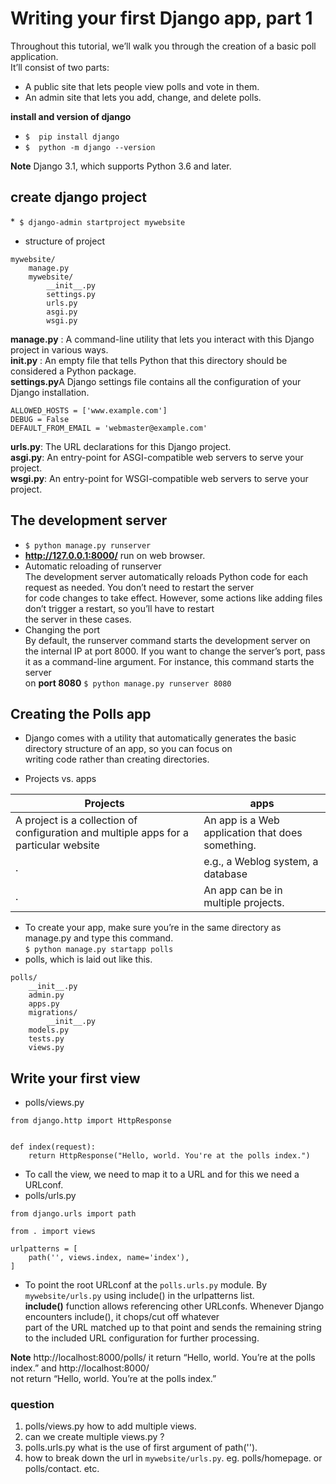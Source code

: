 # Writing your first Django app, part 1   

Throughout this tutorial, we’ll walk you through the creation of a basic poll application.   
It’ll consist of two parts:   
    
* A public site that lets people view polls and vote in them.   
* An admin site that lets you add, change, and delete polls.      

**install and version of django**   
* `$  pip install django`   
* `$  python -m django --version`       
   
**Note**  Django 3.1, which supports Python 3.6 and later.   

## create django project   
    
*` $ django-admin startproject mywebsite`   
* structure of project   
``` 
mywebsite/
    manage.py
    mywebsite/
        __init__.py
        settings.py
        urls.py
        asgi.py
        wsgi.py
``` 
**manage.py** : A command-line utility that lets you interact with this Django project in various ways.      
**__init__.py** : An empty file that tells Python that this directory should be considered a Python package.     
**settings.py**A Django settings file contains all the configuration of your Django installation.      
``` Example     
ALLOWED_HOSTS = ['www.example.com']
DEBUG = False
DEFAULT_FROM_EMAIL = 'webmaster@example.com'
```
**urls.py**: The URL declarations for this Django project.      
**asgi.py**: An entry-point for ASGI-compatible web servers to serve your project.      
**wsgi.py**: An entry-point for WSGI-compatible web servers to serve your project.     

## The development server   

* `$ python manage.py runserver`    
* **http://127.0.0.1:8000/** run on web browser.   
* Automatic reloading of runserver  
The development server automatically reloads Python code for each request as needed. You don’t need to restart the server   
for code changes to take effect. However, some actions like adding files don’t trigger a restart, so you’ll have to restart   
the server in these cases.    
* Changing the port    
By default, the runserver command starts the development server on the internal IP at port 8000.
If you want to change the server’s port, pass it as a command-line argument. For instance, this command starts the server  
on **port 8080** `$ python manage.py runserver 8080`    

## Creating the Polls app   
      
* Django comes with a utility that automatically generates the basic directory structure of an app, so you can focus on    
writing code rather than creating directories.         
  
*  Projects vs. apps   

Projects | apps  
--- |---
 A project is a collection of configuration and multiple apps for a particular website|An app is a Web application that does something.   
 .| e.g., a Weblog system, a database
 .|An app can be in multiple projects.
* To create your app, make sure you’re in the same directory as manage.py and type this command.   
`$ python manage.py startapp polls`      
* polls, which is laid out like this.  
``` 
polls/
    __init__.py
    admin.py
    apps.py
    migrations/
        __init__.py
    models.py
    tests.py
    views.py
``` 
  
## Write your first view 
* polls/views.py   
``` 
from django.http import HttpResponse


def index(request):
    return HttpResponse("Hello, world. You're at the polls index.")
```   
* To call the view, we need to map it to a URL and for this we need a URLconf.   
* polls/urls.py     

```   
from django.urls import path

from . import views

urlpatterns = [
    path('', views.index, name='index'),
]
```
* To point the root URLconf at the `polls.urls.py` module. By `mywebsite/urls.py` using include() in the urlpatterns list.     
**include()** function allows referencing other URLconfs. Whenever Django encounters include(), it chops/cut off whatever         
part of the URL matched up to that point and sends the remaining string to the included URL configuration for further processing.    

**Note** http://localhost:8000/polls/ it return “Hello, world. You’re at the polls index.” and http://localhost:8000/       
not return “Hello, world. You’re at the polls index.”     

### question   
1. polls/views.py how to add multiple views.   
2. can we create multiple views.py ?  
3. polls.urls.py what is the use of first argument of path('').   
4. how to break down the url in `mywebsite/urls.py`. eg. polls/homepage. or polls/contact. etc.   
   